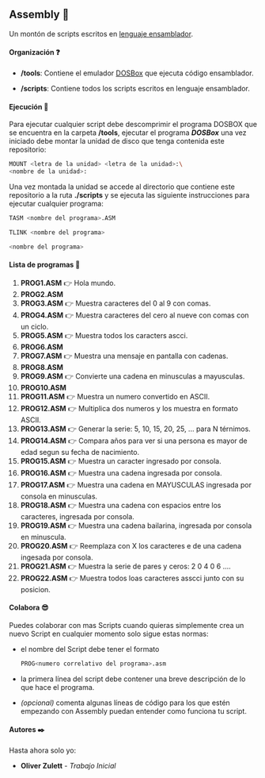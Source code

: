 ## Assembly :vhs:

Un montón de scripts escritos en [lenguaje ensamblador](https://es.wikipedia.org/wiki/Lenguaje_ensamblador).



#### Organización :question:

* __/tools__: Contiene el emulador [DOSBox](https://www.dosbox.com/) que ejecuta código ensamblador.

* __/scripts__: Contiene todos los scripts escritos en lenguaje ensamblador.



#### Ejecución :punch:

Para ejecutar cualquier script debe descomprimir el programa DOSBOX que se encuentra en la carpeta __/tools__, ejecutar el programa ___DOSBox___ una vez iniciado debe montar la unidad de disco que tenga contenida este repositorio:

``` bash
MOUNT <letra de la unidad> <letra de la unidad>:\
<nombre de la unidad>:
```

Una vez montada la unidad se accede al directorio que contiene este repositorio a la ruta __./scripts__ y se ejecuta las siguiente instrucciones para ejecutar cualquier programa:

``` bash
TASM <nombre del programa>.ASM

TLINK <nombre del programa>

<nombre del programa>
```



#### Lista de programas :floppy_disk: 

1. __PROG1.ASM__ :point_right: Hola mundo.
2. __PROG2.ASM__
3. __PROG3.ASM__ :point_right: Muestra caracteres del 0 al 9 con comas.
4. __PROG4.ASM__ :point_right: Muestra caracteres del cero al nueve con comas con un ciclo.
5. __PROG5.ASM__ :point_right: Muestra todos los caracters ascci.
6. __PROG6.ASM__
7. __PROG7.ASM__ :point_right: Muestra una mensaje en pantalla con cadenas.
8. __PROG8.ASM__ 
9. __PROG9.ASM__ :point_right: Convierte una cadena en minusculas a mayusculas.
10. __PROG10.ASM__
11. __PROG11.ASM__ :point_right: Muestra un numero convertido en ASCII.
12. __PROG12.ASM__ :point_right: Multiplica dos numeros y los muestra en formato ASCII.
13. __PROG13.ASM__ :point_right: Generar la serie: 5, 10, 15, 20, 25, ... para N térnimos.
14. __PROG14.ASM__ :point_right: Compara años para ver si una persona es mayor de edad segun su fecha de nacimiento.
15. __PROG15.ASM__ :point_right: Muestra un caracter ingresado por consola.
16. __PROG16.ASM__ :point_right: Muestra una cadena ingresada por consola.
17. __PROG17.ASM__ :point_right: Muestra una cadena en MAYUSCULAS ingresada por consola en minusculas.
18. __PROG18.ASM__ :point_right: Muestra una cadena con espacios entre los caracteres, ingresada por consola.
19. __PROG19.ASM__ :point_right: Muestra una cadena bailarina, ingresada por consola en minuscula.
20. __PROG20.ASM__ :point_right: Reemplaza con X los caracteres e de una cadena ingesada por consola.
21. __PROG21.ASM__ :point_right: Muestra la serie de pares y ceros: 2 0 4 0 6 ....
22. __PROG22.ASM__ :point_right: Muestra todos loas caracteres asscci junto con su posicion.



#### Colabora :sunglasses:

Puedes colaborar con mas Scripts cuando quieras simplemente crea un nuevo Script en cualquier momento solo sigue estas normas:

* el nombre del Script debe tener el formato
	```bash
	PROG<numero correlativo del programa>.asm
	```
	
* la primera línea del script debe contener una breve descripción de lo que hace el programa.

* _(opcional)_ comenta algunas líneas de código para los que estén empezando con Assembly puedan entender como funciona tu script.



#### Autores ✒️

Hasta ahora solo yo:

- **Oliver Zulett** - *Trabajo Inicial*
